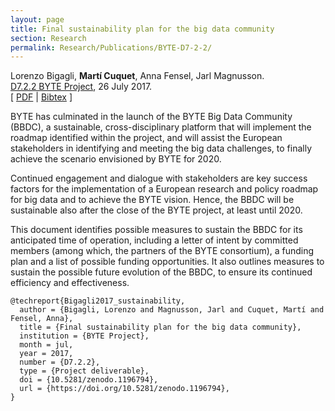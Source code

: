 ```yaml
---
layout: page
title: Final sustainability plan for the big data community
section: Research
permalink: Research/Publications/BYTE-D7-2-2/
---
```


Lorenzo Bigagli, **Martí Cuquet**, Anna Fensel, Jarl Magnusson.  
[D7.2.2 BYTE Project](https://doi.org/10.5281/zenodo.1196794), 26 July 2017.  
[ [PDF](BYTE-D7-2-2.pdf)
| [Bibtex](BYTE-D7-2-2.bib) ]

BYTE has culminated in the launch of the BYTE Big Data Community (BBDC), a
sustainable, cross-disciplinary platform that will implement the roadmap
identified within the project, and will assist the European stakeholders in
identifying and meeting the big data challenges, to finally achieve the
scenario envisioned by BYTE for 2020.

Continued engagement and dialogue with stakeholders are key success factors
for the implementation of a European research and policy roadmap for big data
and to achieve the BYTE vision. Hence, the BBDC will be sustainable also after
the close of the BYTE project, at least until 2020.
  
This document identifies possible measures to sustain the BBDC for its
anticipated time of operation, including a letter of intent by committed
members (among which, the partners of the BYTE consortium), a funding plan and
a list of possible funding opportunities. It also outlines measures to sustain
the possible future evolution of the BBDC, to ensure its continued efficiency
and effectiveness.

~~~
@techreport{Bigagli2017_sustainability,
  author = {Bigagli, Lorenzo and Magnusson, Jarl and Cuquet, Martí and Fensel, Anna},
  title = {Final sustainability plan for the big data community},
  institution = {BYTE Project},
  month = jul,
  year = 2017,
  number = {D7.2.2},
  type = {Project deliverable},
  doi = {10.5281/zenodo.1196794},
  url = {https://doi.org/10.5281/zenodo.1196794},
}
~~~
